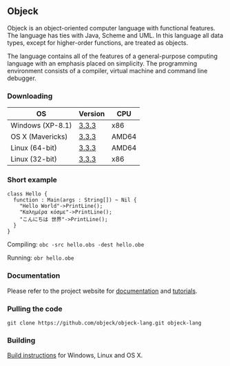 ## Objeck
Objeck is an object-oriented computer language with functional features. The language has ties with Java, Scheme and UML. In this language all data types, except for higher-order functions, are treated as objects.

The language contains all of the features of a general-purpose computing language with an emphasis placed on simplicity. The programming environment consists of a compiler, virtual machine and command line debugger.

### Downloading

OS	| Version |	CPU
----|---------|-----
Windows (XP-8.1) | [3.3.3](http://sourceforge.net/projects/objeck-lang/files/binaries/objeck_r3.3.3_0_win32.msi/download) | x86
OS X (Mavericks) | [3.3.3](http://sourceforge.net/projects/objeck-lang/files/binaries/objeck_r3.3.3_0_osx.tgz/download) | AMD64
Linux (64-bit) | [3.3.3](http://sourceforge.net/projects/objeck-lang/files/binaries/objeck_r3.3.3_0_linux64.tgz/download) | AMD64
Linux (32-bit) | [3.3.3](http://sourceforge.net/projects/objeck-lang/files/binaries/objeck_r3.3.3_0_linux32.tgz/download) | x86

### Short example
```objeck
class Hello {
  function : Main(args : String[]) ~ Nil {
    "Hello World"->PrintLine();
    "Καλημέρα κόσμε"->PrintLine();
    "こんにちは 世界"->PrintLine();
  }
}
```

Compiling: ```obc -src hello.obs -dest hello.obe```

Running: ```obr hello.obe```

### Documentation
Please refer to the project website for [documentation](http://www.objeck.org/documentation/) and [tutorials](http://www.objeck.org/tutorial/).

### Pulling the code
```git clone https://github.com/objeck/objeck-lang.git objeck-lang```

### Building
[Build instructions](http://www.objeck.org/developers/) for Windows, Linux and OS X. 


